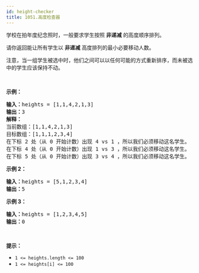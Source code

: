 ```yaml
---
id: height-checker
title: 1051.高度检查器
---
```

学校在拍年度纪念照时，一般要求学生按照 **非递减** 的高度顺序排列。

请你返回能让所有学生以 **非递减** 高度排列的最小必要移动人数。

注意，当一组学生被选中时，他们之间可以以任何可能的方式重新排序，而未被选中的学生应该保持不动。

 

**示例：**


<pre><strong>输入：</strong>heights = [1,1,4,2,1,3]<br/><strong>输出：</strong>3 <br/><strong>解释：</strong><br/>当前数组：[1,1,4,2,1,3]<br/>目标数组：[1,1,1,2,3,4]<br/>在下标 2 处（从 0 开始计数）出现 4 vs 1 ，所以我们必须移动这名学生。<br/>在下标 4 处（从 0 开始计数）出现 1 vs 3 ，所以我们必须移动这名学生。<br/>在下标 5 处（从 0 开始计数）出现 3 vs 4 ，所以我们必须移动这名学生。</pre>

**示例 2：**


<pre><strong>输入：</strong>heights = [5,1,2,3,4]<br/><strong>输出：</strong>5<br/></pre>

**示例 3：**


<pre><strong>输入：</strong>heights = [1,2,3,4,5]<br/><strong>输出：</strong>0<br/></pre>

 

**提示：**

- <code>1 &lt;= heights.length &lt;= 100</code>
- <code>1 &lt;= heights[i] &lt;= 100</code>